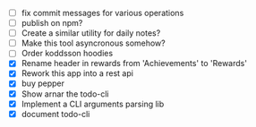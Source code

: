 - [ ] fix commit messages for various operations
- [ ] publish on npm?
- [ ] Create a similar utility for daily notes?
- [ ] Make this tool asyncronous somehow?
- [ ] Order koddsson hoodies
- [x] Rename header in rewards from 'Achievements' to 'Rewards'
- [x] Rework this app into a rest api
- [x] buy pepper
- [x] Show arnar the todo-cli
- [x] Implement a CLI arguments parsing lib
- [x] document todo-cli